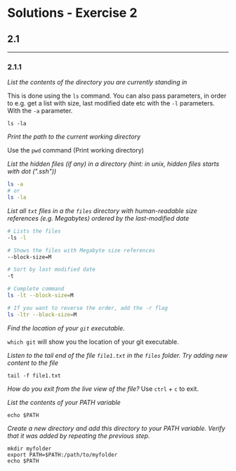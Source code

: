 # Solutions - Exercise 2

## 2.1
---
### 2.1.1
*List the contents of the directory you are currently standing in*

This is done using the `ls` command. You can also pass parameters, in order to e.g. get a list with size, last modified date etc with the `-l` parameters. With the `-a` parameter.
```
ls -la
```

*Print the path to the current working directory*

Use the `pwd` command (Print working directory)

*List the hidden files (if any) in a directory (hint: in unix, hidden files starts with dot (".ssh"))*

```bash
ls -a 
# or
ls -la
```

*List all `txt` files in a the `files` directory with human-readable size references (e.g. Megabytes) ordered by the last-modified date*  

```bash
# Lists the files
-ls -l 

# Shows the files with Megabyte size references
--block-size=M

# Sort by last modified date 
-t 

# Complete command
ls -lt --block-size=M

# If you want to reverse the order, add the -r flag
ls -ltr --block-size=M
```

*Find the location of your `git` executable.*

`which git` will show you the location of your git executable.

*Listen to the tail end of the file `file1.txt` in the `files` folder. Try adding new content to the file* 
```
tail -f file1.txt
```
*How do you exit from the live view of the file?* 
Use `ctrl` + `c` to exit.

*List the contents of your PATH variable*
```
echo $PATH
```

*Create a new directory and add this directory to your PATH variable. Verify that it was added by repeating the previous step.*

```
mkdir myfolder
export PATH=$PATH:/path/to/myfolder
echo $PATH
```
